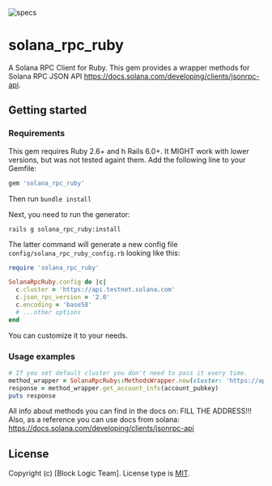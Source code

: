 ![specs](https://github.com/Block-Logic/solana-rpc-ruby/actions/workflows/specs.yml/badge.svg?branch=177580443_create_wrapper_for_solana_rpc)
# solana_rpc_ruby
A Solana RPC Client for Ruby. This gem provides a wrapper methods for Solana RPC JSON API https://docs.solana.com/developing/clients/jsonrpc-api.

## Getting started

### Requirements

This gem requires Ruby 2.6+ and h Rails 6.0+. It MIGHT work with lower versions, but was not tested againt them.
Add the following line to your Gemfile:

```ruby
gem 'solana_rpc_ruby'
```

Then run `bundle install`

Next, you need to run the generator:

```console
rails g solana_rpc_ruby:install
```

The latter command will generate a new config file `config/solana_rpc_ruby_config.rb` looking like this:

```ruby
require 'solana_rpc_ruby'

SolanaRpcRuby.config do |c|
  c.cluster = 'https://api.testnet.solana.com'
  c.json_rpc_version = '2.0'
  c.encoding = 'base58'
  # ...other options
end
```
You can customize it to your needs.

### Usage examples
```ruby
# If you set default cluster you don't need to pass it every time.
method_wrapper = SolanaRpcRuby::MethodsWrapper.new(cluster: 'https://api.testnet.solana.com')
response = method_wrapper.get_account_info(account_pubkey)
puts response
```

All info about methods you can find in the docs on: FILL THE ADDRESS!!!
Also, as a reference you can use docs from solana: https://docs.solana.com/developing/clients/jsonrpc-api
## License

Copyright (c) [Block Logic Team]. License type is [MIT](https://github.com/Block-Logic/solana-rpc-ruby/blob/main/LICENSE).
